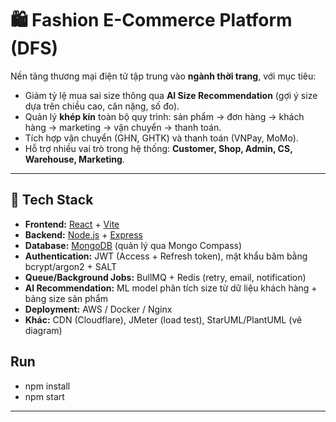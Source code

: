 # 🛍️ Fashion E-Commerce Platform (DFS)

Nền tảng thương mại điện tử tập trung vào **ngành thời trang**, với mục tiêu:
- Giảm tỷ lệ mua sai size thông qua **AI Size Recommendation** (gợi ý size dựa trên chiều cao, cân nặng, số đo).
- Quản lý **khép kín** toàn bộ quy trình: sản phẩm → đơn hàng → khách hàng → marketing → vận chuyển → thanh toán.
- Tích hợp vận chuyển (GHN, GHTK) và thanh toán (VNPay, MoMo).
- Hỗ trợ nhiều vai trò trong hệ thống: **Customer, Shop, Admin, CS, Warehouse, Marketing**.

---

## 🚀 Tech Stack
- **Frontend:** [React](https://reactjs.org/) + [Vite](https://vitejs.dev/)  
- **Backend:** [Node.js](https://nodejs.org/) + [Express](https://expressjs.com/)  
- **Database:** [MongoDB](https://www.mongodb.com/) (quản lý qua Mongo Compass)  
- **Authentication:** JWT (Access + Refresh token), mật khẩu băm bằng bcrypt/argon2 + SALT  
- **Queue/Background Jobs:** BullMQ + Redis (retry, email, notification)  
- **AI Recommendation:** ML model phân tích size từ dữ liệu khách hàng + bảng size sản phẩm  
- **Deployment:** AWS / Docker / Nginx  
- **Khác:** CDN (Cloudflare), JMeter (load test), StarUML/PlantUML (vẽ diagram)  

## Run
- npm install
- npm start
---
